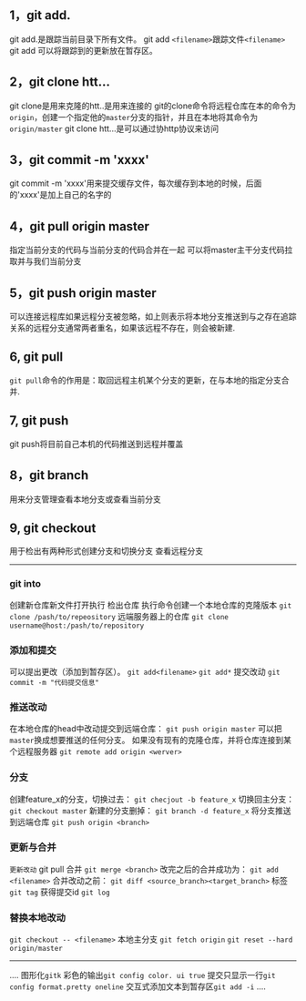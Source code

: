 ## 1，git add.
git add.是跟踪当前目录下所有文件。
git add `<filename>`跟踪文件`<filename>`
git add 可以将跟踪到的更新放在暂存区。
## 2，git clone htt...
git clone是用来克隆的htt..是用来连接的
git的clone命令将远程仓库在本的命令为`origin`，创建一个指定他的`master`分支的指针，并且在本地将其命令为`origin/master`
git clone htt...是可以通过协http协议来访问
## 3，git commit -m 'xxxx'
git commit -m 'xxxx'用来提交缓存文件，每次缓存到本地的时候，后面的'xxxx'是加上自己的名字的
## 4，git pull origin master
指定当前分支的代码与当前分支的代码合并在一起
可以将master主干分支代码拉取并与我们当前分支
## 5，git push origin master
可以连接远程库如果远程分支被忽略，如上则表示将本地分支推送到与之存在追踪关系的远程分支通常两者重名，如果该远程不存在，则会被新建.
## 6, git pull
`git pull`命令的作用是：取回远程主机某个分支的更新，在与本地的指定分支合并.
## 7, git push
git push将目前自己本机的代码推送到远程并覆盖
## 8，git branch
用来分支管理查看本地分支或查看当前分支
## 9, git checkout
用于检出有两种形式创建分支和切换分支
查看远程分支


---


### git into
创建新仓库新文件打开执行
检出仓库
执行命令创建一个本地仓库的克隆版本
`git clone /pash/to/repeository`
远端服务器上的仓库
`git clone username@host:/pash/to/repository`
### 添加和提交
可以提出更改（添加到暂存区）。
`git add<filename>`
`git add*`
提交改动
`git commit -m "代码提交信息"`
### 推送改动
在本地仓库的head中改动提交到远端仓库：
`git push origin master`
可以把`master`换成想要推送的任何分支。
如果没有现有的克隆仓库，并将仓库连接到某个远程服务器
`git remote add origin <werver>`
### 分支
创建feature_x的分支，切换过去：
`git checjout -b feature_x`
切换回主分支：
`git checkout master`
新建的分支删掉：
`git branch -d feature_x`
将分支推送到远端仓库
`git push origin <branch>`
### 更新与合并
`更新改动`
git pull
合并
`git merge <branch>`
改完之后的合并成功为：
`git add <filename>`
合并改动之前：
`git diff <source_branch><target_branch>`
标签
`git tag`
获得提交id
`git log`
### 替换本地改动
`git checkout -- <filename>`
本地主分支
`git fetch origin`
`git reset --hard origin/master`

---
....
图形化`gitk`
彩色的输出`git config color. ui true`
提交只显示一行`git config format.pretty oneline`
交互式添加文本到暂存区`git add -i`
....